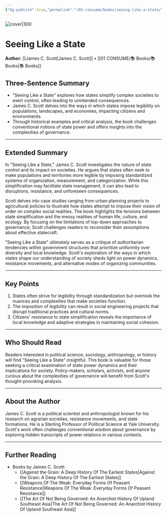 ```yaml
---
{"dg-publish":true,"permalink":"/01-consume/books/seeing-like-a-state/","title":"Seeing Like a State","tags":["state","governance","society"]}
---
```



![cover|300](https://m.media-amazon.com/images/I/71LOCV+LZdL._SL1500_.jpg)

# Seeing Like a State
**Author:** [[James C. Scott\|James C. Scott]] • [[01 CONSUME/📚 Books/📚 Books\|📚 Books]]
## Three-Sentence Summary
- "Seeing Like a State" explores how states simplify complex societies to exert control, often leading to unintended consequences.
- James C. Scott delves into the ways in which states impose legibility on populations, landscapes, and economies, impacting citizens and environments.
- Through historical examples and critical analysis, the book challenges conventional notions of state power and offers insights into the complexities of governance.

---

## Extended Summary
In "Seeing Like a State," James C. Scott investigates the nature of state control and its impact on societies. He argues that states often seek to make populations and territories more legible by imposing standardized systems of organization, measurement, and categorization. While this simplification may facilitate state management, it can also lead to disruptions, resistance, and unforeseen consequences.

Scott delves into case studies ranging from urban planning projects to agricultural policies to illustrate how states attempt to impose their vision of order on complex social realities. The book highlights the tensions between state simplification and the messy realities of human life, culture, and ecology. By focusing on the limitations of top-down approaches to governance, Scott challenges readers to reconsider their assumptions about effective statecraft.

"Seeing Like a State" ultimately serves as a critique of authoritarian tendencies within government structures that prioritize uniformity over diversity and local knowledge. Scott's exploration of the ways in which states shape our understanding of society sheds light on power dynamics, resistance movements, and alternative modes of organizing communities.

---

## Key Points
1. States often strive for legibility through standardization but overlook the nuances and complexities that make societies function.
2. The imposition of legibility can result in social engineering projects that disrupt traditional practices and cultural norms.
3. Citizens' resistance to state simplification reveals the importance of local knowledge and adaptive strategies in maintaining social cohesion.

---

## Who Should Read
Readers interested in political science, sociology, anthropology, or history will find "Seeing Like a State" insightful. This book is valuable for those seeking a critical examination of state power dynamics and their implications for society. Policy-makers, scholars, activists, and anyone curious about the complexities of governance will benefit from Scott's thought-provoking analysis.

---

## About the Author
James C. Scott is a political scientist and anthropologist known for his research on agrarian societies, resistance movements, and state formations. He is a Sterling Professor of Political Science at Yale University. Scott's work often challenges conventional wisdom about governance by exploring hidden transcripts of power relations in various contexts.

---

## Further Reading
- Books by James C. Scott:
  - [[Against the Grain: A Deep History Of The Earliest States\|Against the Grain: A Deep History Of The Earliest States]]
  - [[Weapons Of The Weak: Everyday Forms Of Peasant Resistance\|Weapons Of The Weak: Everyday Forms Of Peasant Resistance]]
  - [[The Art Of Not Being Governed: An Anarchist History Of Upland Southeast Asia\|The Art Of Not Being Governed: An Anarchist History Of Upland Southeast Asia]]